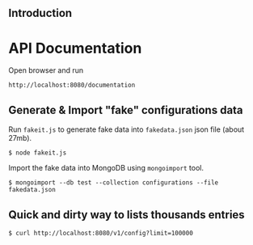 
## Introduction


# API Documentation

Open browser and run 

    http://localhost:8080/documentation
    
## Generate & Import "fake" configurations data

Run `fakeit.js` to generate fake data into `fakedata.json` json file (about 27mb). 

    $ node fakeit.js

Import the fake data into MongoDB using `mongoimport` tool.

    $ mongoimport --db test --collection configurations --file fakedata.json

## Quick and dirty way to lists thousands entries

    $ curl http://localhost:8080/v1/config?limit=100000

